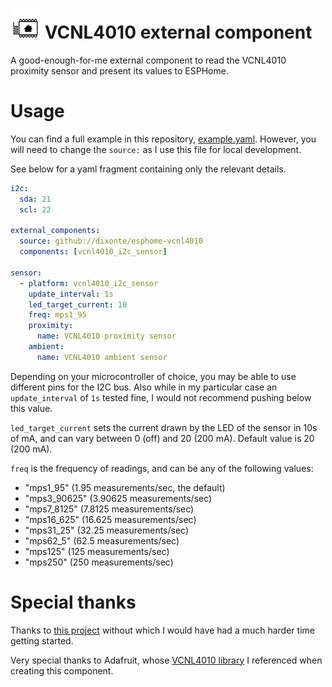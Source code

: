 # ![ESPHome logo](esphome-logo.png) VCNL4010 external component

A good-enough-for-me external component to read the VCNL4010 proximity sensor and present its values to ESPHome.

# Usage
You can find a full example in this repository, [example.yaml](example.yaml). However, you will need to change the `source:` as I use this file for local development.

See below for a yaml fragment containing only the relevant details.

```yaml
i2c:
  sda: 21
  scl: 22

external_components:
  source: github://dixonte/esphome-vcnl4010
  components: [vcnl4010_i2c_sensor]

sensor:
  - platform: vcnl4010_i2c_sensor
    update_interval: 1s
    led_target_current: 10
    freq: mps1_95
    proximity:
      name: VCNL4010 proximity sensor
    ambient:
      name: VCNL4010 ambient sensor
```

Depending on your microcontroller of choice, you may be able to use different pins for the I2C bus. Also while in my particular case an `update_interval` of `1s` tested fine, I would not recommend pushing below this value.

`led_target_current` sets the current drawn by the LED of the sensor in 10s of mA, and can vary between 0 (off) and 20 (200 mA). Default value is 20 (200 mA).

`freq` is the frequency of readings, and can be any of the following values:
* "mps1_95" (1.95 measurements/sec, the default)
* "mps3_90625" (3.90625 measurements/sec)
* "mps7_8125" (7.8125 measurements/sec)
* "mps16_625" (16.625 measurements/sec)
* "mps31_25" (32.25 measurements/sec)
* "mps62_5" (62.5 measurements/sec)
* "mps125" (125 measurements/sec)
* "mps250" (250 measurements/sec)

# Special thanks

Thanks to [this project](https://github.com/jesserockz/esphome-external-component-examples/) without which I would have had a much harder time getting started.

Very special thanks to Adafruit, whose [VCNL4010 library](https://github.com/adafruit/Adafruit_VCNL4010) I referenced when creating this component.
